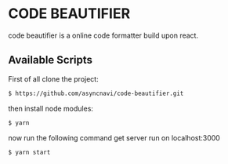 # CODE BEAUTIFIER
code beautifier is a online code formatter build upon react.

## Available Scripts

First of all clone the project:
```bash
$ https://github.com/asyncnavi/code-beautifier.git
```
then install node modules:
```bash
$ yarn
```
now run the following command get server run on localhost:3000
```bash
$ yarn start
```

